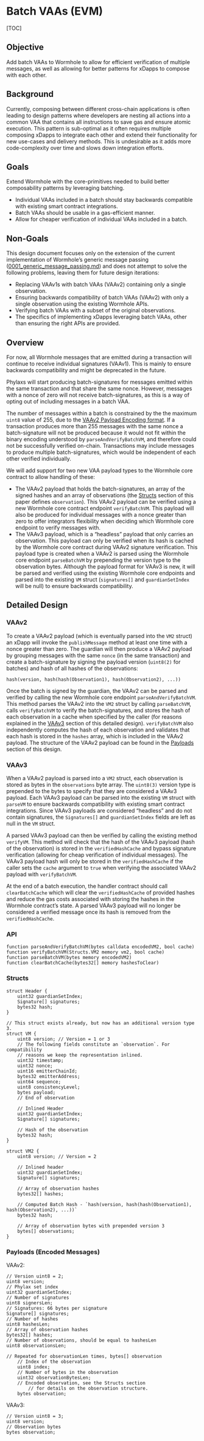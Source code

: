 # Batch VAAs (EVM)

[TOC]

## Objective

Add batch VAAs to Wormhole to allow for efficient verification of multiple messages, as well as allowing for better patterns for xDapps to compose with each other.

## Background

Currently, composing between different cross-chain applications is often leading to design patterns where developers are nesting all actions into a common VAA that contains all instructions to save gas and ensure atomic execution. This pattern is sub-optimal as it often requires multiple composing xDapps to integrate each other and extend their functionality for new use-cases and delivery methods. This is undesirable as it adds more code-complexity over time and slows down integration efforts.

## Goals

Extend Wormhole with the core-primitives needed to build better composability patterns by leveraging batching.

- Individual VAAs included in a batch should stay backwards compatible with existing smart contract integrations.
- Batch VAAs should be usable in a gas-efficient manner.
- Allow for cheaper verification of individual VAAs included in a batch.

## Non-Goals

This design document focuses only on the extension of the current implementation of Wormhole’s generic message passing ([0001_generic_message_passing.md](https://github.com/deltaswapio/deltaswap/blob/main/whitepapers/0001_generic_message_passing.md)) and does not attempt to solve the following problems, leaving them for future design iterations:

- Replacing VAAv1s with batch VAAs (VAAv2) containing only a single observation.
- Ensuring backwards compatibility of batch VAAs (VAAv2) with only a single observation using the existing Wormhole APIs.
- Verifying batch VAAs with a subset of the original observations.
- The specifics of implementing xDapps leveraging batch VAAs, other than ensuring the right APIs are provided.

## Overview

For now, all Wormhole messages that are emitted during a transaction will continue to receive individual signatures (VAAv1). This is mainly to ensure backwards compatibility and might be deprecated in the future.

Phylaxs will start producing batch-signatures for messages emitted within the same transaction and that share the same nonce. However, messages with a nonce of zero will not receive batch-signatures, as this is a way of opting out of including messages in a batch VAA.

The number of messages within a batch is constrained by the the maximum `uint8` value of 255, due to the [VAAv2 Payload Encoding format](#payloads-encoded-messages). If a transaction produces more than 255 messages with the same nonce a batch-signature will not be produced because it would not fit within the binary encoding understood by `parseAndVerifyBatchVM`, and therefore could not be successfully verified on-chain. Transactions may include messages to produce multiple batch-signatures, which would be independent of each other verified individually.

We will add support for two new VAA payload types to the Wormhole core contract to allow handling of these:

- The VAAv2 payload that holds the batch-signatures, an array of the signed hashes and an array of observations (the [Structs](#structs) section of this paper defines `observation`). This VAAv2 payload can be verified using a new Wormhole core contract endpoint `verifyBatchVM`. This payload will also be produced for individual messages with a nonce greater than zero to offer integrators flexibility when deciding which Wormhole core endpoint to verify messages with.
- The VAAv3 payload, which is a “headless” payload that only carries an observation. This payload can only be verified when its hash is cached by the Wormhole core contract during VAAv2 signature verification. This payload type is created when a VAAv2 is parsed using the Wormhole core endpoint `parseBatchVM` by prepending the version type to the observation bytes. Although the payload format for VAAv3 is new, it will be parsed and verified using the existing Wormhole core endpoints and parsed into the existing `VM` struct (`signatures[]` and `guardianSetIndex` will be null) to ensure backwards compatibility.

## Detailed Design

### VAAv2

To create a VAAv2 payload (which is eventually parsed into the `VM2` struct) an xDapp will invoke the `publishMessage` method at least one time with a nonce greater than zero. The guardian will then produce a VAAv2 payload by grouping messages with the same `nonce` (in the same transaction) and create a batch-signature by signing the payload version (`uint8(2)` for batches) and hash of all hashes of the observations:

`hash(version, hash(hash(Observation1), hash(Observation2), ...))`

Once the batch is signed by the guardian, the VAAv2 can be parsed and verified by calling the new Wormhole core endpoint `parseAndVerifyBatchVM`. This method parses the VAAv2 into the `VM2` struct by calling `parseBatchVM`, calls `verifyBatchVM` to verify the batch-signatures, and stores the hash of each observation in a cache when specified by the caller (for reasons explained in the [VAAv3](#vaav3) section of this detailed design). `verifyBatchVM` also independently computes the hash of each observation and validates that each hash is stored in the `hashes` array, which is included in the VAAv2 payload. The structure of the VAAv2 payload can be found in the [Payloads](#payloads-encoded-messages) section of this design.

### VAAv3

When a VAAv2 payload is parsed into a `VM2` struct, each observation is stored as bytes in the `observations` byte array. The `uint8(3)` version type is prepended to the bytes to specify that they are considered a VAAv3 payload. Each VAAv3 payload can be parsed into the existing `VM` struct with `parseVM` to ensure backwards compatibility with existing smart contract integrations. Since VAAv3 payloads are considered “headless” and do not contain signatures, the `Signatures[]` and `guardianSetIndex` fields are left as null in the `VM` struct.

A parsed VAAv3 payload can then be verified by calling the existing method `verifyVM`. This method will check that the hash of the VAAv3 payload (hash of the observation) is stored in the `verifiedHashCache` and bypass signature verification (allowing for cheap verification of individual messages). The VAAv3 payload hash will only be stored in the `verifiedHashCache` if the caller sets the `cache` argument to `true` when verifying the associated VAAv2 payload with `verifyBatchVM`.

At the end of a batch execution, the handler contract should call `clearBatchCache` which will clear the `verifiedHashCache` of provided hashes and reduce the gas costs associated with storing the hashes in the Wormhole contract’s state. A parsed VAAv3 payload will no longer be considered a verified message once its hash is removed from the `verifiedHashCache`.

### API

```solidity
function parseAndVerifyBatchVM(bytes calldata encodedVM2, bool cache)
function verifyBatchVM(Structs.VM2 memory vm2, bool cache)
function parseBatchVM(bytes memory encodedVM2)
function clearBatchCache(bytes32[] memory hashesToClear)
```

### Structs

```solidity
struct Header {
    uint32 guardianSetIndex;
    Signature[] signatures;
    bytes32 hash;
}

// This struct exists already, but now has an additional version type 3.
struct VM {
    uint8 version; // Version = 1 or 3
    // The following fields constitute an `observation`. For compatibility
    // reasons we keep the representation inlined.
    uint32 timestamp;
    uint32 nonce;
    uint16 emitterChainId;
    bytes32 emitterAddress;
    uint64 sequence;
    uint8 consistencyLevel;
    bytes payload;
    // End of observation

    // Inlined Header
    uint32 guardianSetIndex;
    Signature[] signatures;

    // Hash of the observation
    bytes32 hash;
}

struct VM2 {
    uint8 version; // Version = 2

    // Inlined header
    uint32 guardianSetIndex;
    Signature[] signatures;

    // Array of observation hashes
    bytes32[] hashes;

    // Computed Batch Hash - `hash(version, hash(hash(Observation1), hash(Observation2), ...))`
    bytes32 hash;

    // Array of observation bytes with prepended version 3
    bytes[] observations;
}
```

### Payloads (Encoded Messages)

VAAv2:

```solidity
// Version uint8 = 2;
uint8 version;
// Phylax set index
uint32 guardianSetIndex;
// Number of signatures
uint8 signersLen;
// Signatures: 66 bytes per signature
Signature[] signatures;
// Number of hashes
uint8 hashesLen;
// Array of observation hashes
bytes32[] hashes;
// Number of observations, should be equal to hashesLen
uint8 observationsLen;

// Repeated for observationLen times, bytes[] observation
	// Index of the observation
	uint8 index;
	// Number of bytes in the observation
	uint32 observationBytesLen;
	// Encoded observation, see the Structs section
        // for details on the observation structure.
	bytes observation;
```

VAAv3:

```solidity
// Version uint8 = 3;
uint8 version;
// Observation bytes
bytes observation;
```
